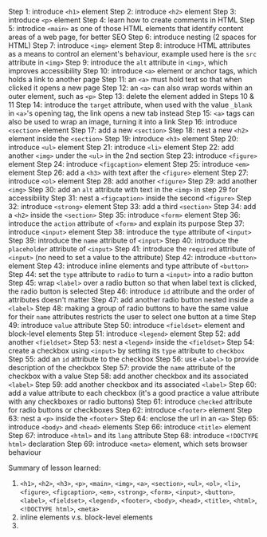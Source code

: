 Step 1: introduce `<h1>` element
Step 2: introduce `<h2>` element
Step 3: introduce `<p>` element
Step 4: learn how to create comments in HTML
Step 5: introdice `<main>` as one of those HTML elements that identify content
        areas of a web page, for better SEO
Step 6: introduce nesting (2 spaces for HTML)
Step 7: introduce `<img>` element
Step 8: introduce HTML attributes as a means to control an element's behaviour,
        example used here is the `src` attribute in `<img>`
Step 9: introduce the `alt` attribute in `<img>`, which improves accessibility
Step 10: introduce `<a>` element or anchor tags, which holds a link to another
         page
Step 11: an `<a>` must hold text so that when clicked it opens a new
         page
Step 12: an `<a>` can also wrap words within an outer element, such as `<p>`
Step 13: delete the element added in Steps 10 & 11
Step 14: introduce the `target` attribute, when used with the value `_blank` in
         `<a>`'s opening tag, the link opens a new tab instead
Step 15: `<a>` tags can also be used to wrap an image, turning it into a link
Step 16: introduce `<section>` element
Step 17: add a new `<section>`
Step 18: nest a new `<h2>` element inside the `<section>`
Step 19: introduce `<h3>` element
Step 20: introduce `<ul>` element
Step 21: introduce `<li>` element
Step 22: add another `<img>` under the `<ul>` in the 2nd section
Step 23: introduce `<figure>` element
Step 24: introduce `<figcaption>` element
Step 25: introduce `<em>` element
Step 26: add a `<h3>` with text after the `<figure>` element
Step 27: introduce `<ol>` element
Step 28: add another `<figure>`
Step 29: add another `<img>`
Step 30: add an `alt` attribute with text in the `<img>` in step 29 for
         accessibility
Step 31: nest a `<figcaption>` inside the second `<figure>`
Step 32: introduce `<strong>` element
Step 33: add a third `<section>`
Step 34: add a `<h2>` inside the `<section>`
Step 35: introduce `<form>` element
Step 36: introduce the `action` attribute of `<form>` and explain its purpose
Step 37: introduce `<input>` element
Step 38: introduce the `type` attribute of `<input>`
Step 39: introduce the `name` attribute of `<input>`
Step 40: introduce the `placeholder` attribute of `<input>`
Step 41: introduce the `required` attribute of `<input>` (no need to set a
         value to the attribute)
Step 42: introduce `<button>` element
Step 43: introduce inline elements and type attribute of `<button>`
Step 44: set the `type` attribute to `radio` to turn a `<input>` into a radio
         button
Step 45: wrap `<label>` over a radio button so that when label text is clicked,
         the radio button is selected
Step 46: introduce `id` attribute and the order of attributes doesn't matter
Step 47: add another radio button nested inside a `<label>`
Step 48: making a group of radio buttons to have the same value for their
         `name` attributes restricts the user to select one button at a time
Step 49: introduce `value` attribute
Step 50: introduce `<fieldset>` element and block-level elements
Step 51: introduce `<legend>` element
Step 52: add another `<fieldset>`
Step 53: nest a `<legend>` inside the `<fieldset>`
Step 54: create a checkbox using `<input>` by setting its `type` attribute to
         `checkbox`
Step 55: add an `id` attribute to the checkbox
Step 56: use `<label>` to provide description of the checkbox
Step 57: provide the `name` attribute of the checkbox with a value
Step 58: add another checkbox and its associated `<label>`
Step 59: add another checkbox and its associated `<label>`
Step 60: add a value attribute to each checkbox (it's a good practice a value
         attribute with any checkboxes or radio buttons) 
Step 61: introduce `checked` attribute for radio buttons or checkboxes
Step 62: introduce `<footer>` element
Step 63: nest a `<p>` inside the `<footer>`
Step 64: enclose the url in an `<a>`
Step 65: introduce `<body>` and `<head>` elements
Step 66: introduce `<title>` element
Step 67: introduce `<html>` and its `lang` attribute
Step 68: introduce `<!DOCTYPE html>` declaration
Step 69: introduce `<meta>` element, which sets browser behaviour

Summary of lesson learned:
1. `<h1>`, `<h2>`, `<h3>`, `<p>`, `<main>`, `<img>`, `<a>`, `<section>`, `<ul>`,
   `<ol>`, `<li>`, `<figure>`, `<figcaption>`, `<em>`, `<strong>`, `<form>`,
   `<input>`, `<button>`, `<label>`, `<fieldset>`, `<legend>`, `<footer>`,
   `<body>`, `<head>`, `<title>`, `<html>`, `<!DOCTYPE html>`, `<meta>`
2. inline elements v.s. block-level elements
3. 